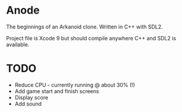 # Anode

The beginnings of an Arkanoid clone. Written in C++ with SDL2.

Project file is Xcode 9 but should compile anywhere C++ and SDL2 is available.

# TODO

- Reduce CPU - currently running @ about 30% (!)
- Add game start and finish screens
- Display score
- Add sound

